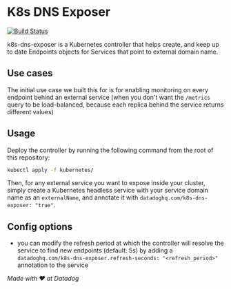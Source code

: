 # K8s DNS Exposer

[![Build Status](https://travis-ci.com/DataDog/k8s-dns-exposer.svg?token=2DPCP7qYuuA4XUjbZaqq&branch=master)](https://travis-ci.com/DataDog/k8s-dns-exposer)

k8s-dns-exposer is a Kubernetes controller that helps create, and keep up to date Endpoints objects for Services that point to external domain name.

## Use cases

The initial use case we built this for is for enabling monitoring on every endpoint behind an external service (when you don't want the `/metrics` query to be load-balanced, because each replica behind the service returns different values)

## Usage

Deploy the controller by running the following command from the root of this repository:

```bash
kubectl apply -f kubernetes/
```

Then, for any external service you want to expose inside your cluster, simply create a Kubernetes headless service with your service domain name as an `externalName`, and annotate it with `datadoghq.com/k8s-dns-exposer: "true"`.

## Config options

- you can modify the refresh period at which the controller will resolve the service to find new endpoints (default: 5s) by adding a `datadoghq.com/k8s-dns-exposer.refresh-seconds: "<refresh_period>"` annotation to the service

_Made with :heart: at Datadog_
